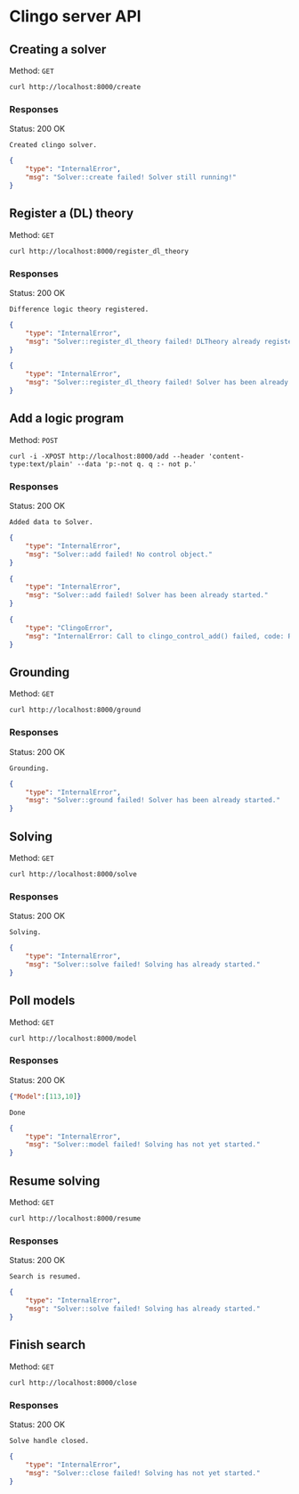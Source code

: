 # Clingo server API

## Creating a solver

Method: `GET` 

```url
curl http://localhost:8000/create
```
### Responses

Status: 200 OK 
```
Created clingo solver.
```
```json
{
    "type": "InternalError",
    "msg": "Solver::create failed! Solver still running!"
}
```

## Register a (DL) theory

Method: `GET` 

```url
curl http://localhost:8000/register_dl_theory
```
### Responses

Status: 200 OK 

```
Difference logic theory registered.
```

```json
{
    "type": "InternalError",
    "msg": "Solver::register_dl_theory failed! DLTheory already registered."
}
```
```json
{
    "type": "InternalError",
    "msg": "Solver::register_dl_theory failed! Solver has been already started."
}
```

## Add a logic program

Method: `POST` 

```url
curl -i -XPOST http://localhost:8000/add --header 'content-type:text/plain' --data 'p:-not q. q :- not p.'
```
### Responses

Status: 200 OK 

```
Added data to Solver.
```

```json
{
    "type": "InternalError",
    "msg": "Solver::add failed! No control object."
}
```
```json
{
    "type": "InternalError",
    "msg": "Solver::add failed! Solver has been already started."
}
```

```json
{
    "type": "ClingoError",
    "msg": "InternalError: Call to clingo_control_add() failed, code: Runtime, last: too many messages."
}
```
## Grounding

Method: `GET` 

```url
curl http://localhost:8000/ground
```
### Responses

Status: 200 OK 

```
Grounding.
```

```json
{
    "type": "InternalError",
    "msg": "Solver::ground failed! Solver has been already started."
}
```


## Solving

Method: `GET` 

```url
curl http://localhost:8000/solve
```
### Responses

Status: 200 OK 

```
Solving.
```

```json
{
    "type": "InternalError",
    "msg": "Solver::solve failed! Solving has already started."
}
```

## Poll models

Method: `GET` 

```url
curl http://localhost:8000/model
```

### Responses

Status: 200 OK 

```json
{"Model":[113,10]}
```

```
Done
```

```json
{
    "type": "InternalError",
    "msg": "Solver::model failed! Solving has not yet started."
}
```

## Resume solving

Method: `GET` 

```url
curl http://localhost:8000/resume
```
### Responses

Status: 200 OK 

```
Search is resumed.
```

```json
{
    "type": "InternalError",
    "msg": "Solver::solve failed! Solving has already started."
}
```

## Finish search

Method: `GET` 

```url
curl http://localhost:8000/close
```
### Responses

Status: 200 OK 

```
Solve handle closed.
```

```json
{
    "type": "InternalError",
    "msg": "Solver::close failed! Solving has not yet started."
}
```